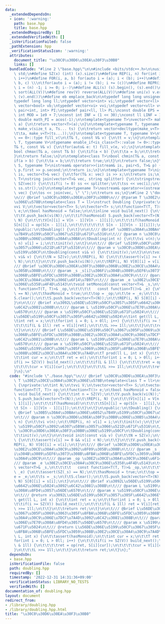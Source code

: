 ```yaml
---
data:
  _extendedDependsOn:
  - icon: ':warning:'
    path: base.hpp
    title: base.hpp
  _extendedRequiredBy: []
  _extendedVerifiedWith: []
  _isVerificationFailed: false
  _pathExtension: hpp
  _verificationStatusIcon: ':warning:'
  attributes:
    document_title: "\u30C0\u30D6\u30EA\u30F3\u30B0"
    links: []
  bundledCode: "#line 2 \"base.hpp\"\n\n#include <bits/stdc++.h>\n\nusing namespace\
    \ std;\n#define SZ(x) (int) (x).size()\n#define REP(i, n) for(int i = 0; i < (n);\
    \ i++)\n#define FOR(i, a, b) for(auto i = (a); i < (b); i++)\n#define For(i, a,\
    \ b, c) \\\n\tfor(auto i = (a); i != (b); i += (c))\n#define REPR(i, n) for(auto\
    \ i = (n) -1; i >= 0; i--)\n#define ALL(s) (s).begin(), (s).end()\n#define so(V)\
    \ sort(ALL(V))\n#define rev(V) reverse(ALL(V))\n#define uni(v) v.erase(unique(ALL(v)),\
    \ (v).end())\n#define eb emplace_back\n\ntypedef long long unsigned int llu;\n\
    typedef long long ll;\ntypedef vector<int> vi;\ntypedef vector<ll> vll;\ntypedef\
    \ vector<bool> vb;\ntypedef vector<vi> vvi;\ntypedef vector<vll> vvll;\ntypedef\
    \ pair<int, int> PI;\ntypedef pair<ll, ll> PL;\nconst double EPS = 1e-9;\nconst\
    \ int MOD = 1e9 + 7;\nconst int INF = (1 << 30);\nconst ll LINF = 1e18;\nconst\
    \ double math_PI = acos(-1);\n\ntemplate<typename T>\nvector<T> make_v(size_t\
    \ a) {\n\treturn vector<T>(a);\n}\n\ntemplate<typename T, typename... Ts>\nauto\
    \ make_v(size_t a, Ts... ts) {\n\treturn vector<decltype(make_v<T>(ts...))>(\n\
    \t\ta, make_v<T>(ts...));\n}\n\ntemplate<typename T, typename V>\ntypename enable_if<is_class<T>::value\
    \ == 0>::type fill_v(\n\tT& t, const V& v) {\n\tt = v;\n}\n\ntemplate<typename\
    \ T, typename V>\ntypename enable_if<is_class<T>::value != 0>::type fill_v(\n\t\
    T& t, const V& v) {\n\tfor(auto& e: t) fill_v(e, v);\n}\n\ntemplate<class T>\n\
    bool chmax(T& a, const T& b) {\n\tif(a < b) {\n\t\ta = b;\n\t\treturn true;\n\t\
    }\n\treturn false;\n}\n\ntemplate<class T>\nbool chmin(T& a, const T& b) {\n\t\
    if(a > b) {\n\t\ta = b;\n\t\treturn true;\n\t}\n\treturn false;\n}\n\ntemplate<typename\
    \ S, typename T>\nistream& operator>>(istream& is, pair<S, T>& p) {\n\tcin >>\
    \ p.first >> p.second;\n\treturn is;\n}\n\ntemplate<typename T>\nistream& operator>>(istream&\
    \ is, vector<T>& vec) {\n\tfor(T& x: vec) is >> x;\n\treturn is;\n}\n\ntemplate<typename\
    \ T>\nstring join(vector<T>& vec, string splitter) {\n\tstringstream ss;\n\tREP(i,\
    \ SZ(vec)) {\n\t\tif(i != 0) ss << splitter;\n\t\tss << vec[i];\n\t}\n\treturn\
    \ ss.str();\n}\n\ntemplate<typename T>\nostream& operator<<(ostream& os, vector<T>&\
    \ vec) {\n\tos << join(vec, \" \");\n\treturn os;\n}\n#line 2 \"doubling.hpp\"\
    \n/// @brief \u30C0\u30D6\u30EA\u30F3\u30B0\n/// @tparam T \u30E2\u30CE\u30A4\u30C9\
    \u306E\u578B\ntemplate<class T = ll>\nstruct Doubling {\nprivate:\n\tint N;\n\t\
    vvi V;\n\tvector<vector<T>> S;\n\tvector<T> s;\n\tfunction<T(T, T)> op;\n\tfunction<T()>\
    \ e;\n\tbool hasMonoid = false;\n\n\tinline void build_next() {\n\t\tint n = SZ(V);\n\
    \t\tV.push_back(vi(N));\n\t\tif(hasMonoid) S.push_back(vector<T>(N));\n\t\tREP(i,\
    \ N) {\n\t\t\tV[n][i] = V[n - 1][V[n - 1][i]];\n\t\t\tif(hasMonoid)\n\t\t\t\t\
    S[n][i] = op(S[n - 1][i],\n\t\t\t\t\t\t\t S[n - 1][V[n - 1][i]]);\n\t\t}\n\t}\n\
    \npublic:\n\tDoubling() {\n\t}\n\n\t/// @brief \u30B5\u30A4\u30BAn\u306E\u6052\
    \u7B49\u5199\u50CF\u3067\u521D\u671F\u5316\n\t/// @param n \u30C0\u30D6\u30EA\u30F3\
    \u30B0\u306E\u30B5\u30A4\u30BA\n\tDoubling(int n) {\n\t\tvi v(n);\n\t\tREP(i,\
    \ n) v[i] = i;\n\t\tinit(v);\n\t}\n\n\t/// @brief \u5199\u50CF\u3092\u6307\u5B9A\
    \u3057\u3066\u521D\u671F\u5316\n\t/// @param v \u30C0\u30D6\u30EA\u30F3\u30B0\u306E\
    \u5199\u50CF\n\tDoubling(const vi& v) {\n\t\tinit(v);\n\t}\n\n\tvoid init(const\
    \ vi& v) {\n\t\tN = SZ(v);\n\t\tREP(i, N) {\n\t\t\tassert(v[i] >= 0 && v[i] <\
    \ N);\n\t\t}\n\t\tV.push_back(vi(N));\n\t\tREP(i, N) V[0][i] = v[i];\n\t}\n\t\
    /// @brief \u30C0\u30D6\u30EA\u30F3\u30B0\u306B\u30E2\u30CE\u30A4\u30C9\u3092\u8F09\
    \u305B\u308B\n\t/// @param _s _s[i]\u306Fi\u304B\u3089\u5EF6\u3073\u308B\u8FBA\
    \u306B\u5BFE\u5FDC\u3059\u308B\u30E2\u30CE\u30A4\u30C9\n\t/// @param _op \u30E2\
    \u30CE\u30A4\u30C9\u306E\u6F14\u7B97\n\t/// @param _e \u30E2\u30CE\u30A4\u30C9\
    \u306E\u5358\u4F4D\u5143\n\tvoid setMonoid(const vector<T>& _s,\n\t\t\t\t   const\
    \ function<T(T, T)>& _op,\n\t\t\t\t   const function<T()>& _e) {\n\t\tassert(SZ(_s)\
    \ == N);\n\t\thasMonoid = true;\n\t\top = _op;\n\t\te = _e;\n\t\ts = _s;\n\t\t\
    S.clear();\n\t\tS.push_back(vector<T>(N));\n\t\tREP(i, N) S[0][i] = s[i];\n\t\
    }\n\n\t/// @brief x\u3092L\u56DE\u5199\u50CF\u3057\u305F\u6642\u306E\u5024\u3092\
    \u6C42\u3081\u308B\n\t/// @param L \u5199\u50CF\u306E\u7E70\u308A\u8FD4\u3057\u56DE\
    \u6570\n\t/// @param x \u5199\u50CF\u306E\u521D\u671F\u5024\n\t/// @return x\u3092\
    L\u56DE\u5199\u50CF\u3057\u305F\u6642\u306E\u5024\n\tint get(ll L, int x) {\n\t\
    \tint ret = x;\n\t\tfor(int i = 0; L > 0ll; i++) {\n\t\t\tif(i >= SZ(V)) build_next();\n\
    \t\t\tif(L & 1ll) ret = V[i][ret];\n\t\t\tL >>= 1ll;\n\t\t}\n\t\treturn ret;\n\
    \t}\n\n\t/// @brief L\u56DE\u306E\u5199\u50CF\u3067\u305F\u3069\u3063\u305F\u8FBA\
    \u306B\u5BFE\u5FDC\u3059\u308B\u30E2\u30CE\u30A4\u30C9\u306E\u7DCF\u7A4D\u3092\
    \u6C42\u3081\u308B\n\t/// @param L \u5199\u50CF\u306E\u7E70\u308A\u8FD4\u3057\u56DE\
    \u6570\n\t/// @param x \u5199\u50CF\u306E\u521D\u671F\u5024\n\t/// @return L\u56DE\
    \u306E\u5199\u50CF\u3067\u305F\u3069\u3063\u305F\u8FBA\u306B\u5BFE\u5FDC\u3059\
    \u308B\u30E2\u30CE\u30A4\u30C9\u7A4D\n\tT prod(ll L, int x) {\n\t\tassert(hasMonoid);\n\
    \t\tint cur = x;\n\t\tT ret = e();\n\t\tfor(int i = 0; L > 0ll; i++) {\n\t\t\t\
    if(i >= SZ(V)) build_next();\n\t\t\tif(L & 1ll) {\n\t\t\t\tret = op(ret, S[i][cur]);\n\
    \t\t\t\tcur = V[i][cur];\n\t\t\t}\n\t\t\tL >>= 1ll;\n\t\t}\n\t\treturn ret;\n\t\
    }\n};\n"
  code: "#include \"./base.hpp\"\n/// @brief \u30C0\u30D6\u30EA\u30F3\u30B0\n/// @tparam\
    \ T \u30E2\u30CE\u30A4\u30C9\u306E\u578B\ntemplate<class T = ll>\nstruct Doubling\
    \ {\nprivate:\n\tint N;\n\tvvi V;\n\tvector<vector<T>> S;\n\tvector<T> s;\n\t\
    function<T(T, T)> op;\n\tfunction<T()> e;\n\tbool hasMonoid = false;\n\n\tinline\
    \ void build_next() {\n\t\tint n = SZ(V);\n\t\tV.push_back(vi(N));\n\t\tif(hasMonoid)\
    \ S.push_back(vector<T>(N));\n\t\tREP(i, N) {\n\t\t\tV[n][i] = V[n - 1][V[n -\
    \ 1][i]];\n\t\t\tif(hasMonoid)\n\t\t\t\tS[n][i] = op(S[n - 1][i],\n\t\t\t\t\t\t\
    \t S[n - 1][V[n - 1][i]]);\n\t\t}\n\t}\n\npublic:\n\tDoubling() {\n\t}\n\n\t///\
    \ @brief \u30B5\u30A4\u30BAn\u306E\u6052\u7B49\u5199\u50CF\u3067\u521D\u671F\u5316\
    \n\t/// @param n \u30C0\u30D6\u30EA\u30F3\u30B0\u306E\u30B5\u30A4\u30BA\n\tDoubling(int\
    \ n) {\n\t\tvi v(n);\n\t\tREP(i, n) v[i] = i;\n\t\tinit(v);\n\t}\n\n\t/// @brief\
    \ \u5199\u50CF\u3092\u6307\u5B9A\u3057\u3066\u521D\u671F\u5316\n\t/// @param v\
    \ \u30C0\u30D6\u30EA\u30F3\u30B0\u306E\u5199\u50CF\n\tDoubling(const vi& v) {\n\
    \t\tinit(v);\n\t}\n\n\tvoid init(const vi& v) {\n\t\tN = SZ(v);\n\t\tREP(i, N)\
    \ {\n\t\t\tassert(v[i] >= 0 && v[i] < N);\n\t\t}\n\t\tV.push_back(vi(N));\n\t\t\
    REP(i, N) V[0][i] = v[i];\n\t}\n\t/// @brief \u30C0\u30D6\u30EA\u30F3\u30B0\u306B\
    \u30E2\u30CE\u30A4\u30C9\u3092\u8F09\u305B\u308B\n\t/// @param _s _s[i]\u306F\
    i\u304B\u3089\u5EF6\u3073\u308B\u8FBA\u306B\u5BFE\u5FDC\u3059\u308B\u30E2\u30CE\
    \u30A4\u30C9\n\t/// @param _op \u30E2\u30CE\u30A4\u30C9\u306E\u6F14\u7B97\n\t\
    /// @param _e \u30E2\u30CE\u30A4\u30C9\u306E\u5358\u4F4D\u5143\n\tvoid setMonoid(const\
    \ vector<T>& _s,\n\t\t\t\t   const function<T(T, T)>& _op,\n\t\t\t\t   const function<T()>&\
    \ _e) {\n\t\tassert(SZ(_s) == N);\n\t\thasMonoid = true;\n\t\top = _op;\n\t\t\
    e = _e;\n\t\ts = _s;\n\t\tS.clear();\n\t\tS.push_back(vector<T>(N));\n\t\tREP(i,\
    \ N) S[0][i] = s[i];\n\t}\n\n\t/// @brief x\u3092L\u56DE\u5199\u50CF\u3057\u305F\
    \u6642\u306E\u5024\u3092\u6C42\u3081\u308B\n\t/// @param L \u5199\u50CF\u306E\u7E70\
    \u308A\u8FD4\u3057\u56DE\u6570\n\t/// @param x \u5199\u50CF\u306E\u521D\u671F\u5024\
    \n\t/// @return x\u3092L\u56DE\u5199\u50CF\u3057\u305F\u6642\u306E\u5024\n\tint\
    \ get(ll L, int x) {\n\t\tint ret = x;\n\t\tfor(int i = 0; L > 0ll; i++) {\n\t\
    \t\tif(i >= SZ(V)) build_next();\n\t\t\tif(L & 1ll) ret = V[i][ret];\n\t\t\tL\
    \ >>= 1ll;\n\t\t}\n\t\treturn ret;\n\t}\n\n\t/// @brief L\u56DE\u306E\u5199\u50CF\
    \u3067\u305F\u3069\u3063\u305F\u8FBA\u306B\u5BFE\u5FDC\u3059\u308B\u30E2\u30CE\
    \u30A4\u30C9\u306E\u7DCF\u7A4D\u3092\u6C42\u3081\u308B\n\t/// @param L \u5199\u50CF\
    \u306E\u7E70\u308A\u8FD4\u3057\u56DE\u6570\n\t/// @param x \u5199\u50CF\u306E\u521D\
    \u671F\u5024\n\t/// @return L\u56DE\u306E\u5199\u50CF\u3067\u305F\u3069\u3063\u305F\
    \u8FBA\u306B\u5BFE\u5FDC\u3059\u308B\u30E2\u30CE\u30A4\u30C9\u7A4D\n\tT prod(ll\
    \ L, int x) {\n\t\tassert(hasMonoid);\n\t\tint cur = x;\n\t\tT ret = e();\n\t\t\
    for(int i = 0; L > 0ll; i++) {\n\t\t\tif(i >= SZ(V)) build_next();\n\t\t\tif(L\
    \ & 1ll) {\n\t\t\t\tret = op(ret, S[i][cur]);\n\t\t\t\tcur = V[i][cur];\n\t\t\t\
    }\n\t\t\tL >>= 1ll;\n\t\t}\n\t\treturn ret;\n\t}\n};"
  dependsOn:
  - base.hpp
  isVerificationFile: false
  path: doubling.hpp
  requiredBy: []
  timestamp: '2022-12-31 14:31:36+09:00'
  verificationStatus: LIBRARY_NO_TESTS
  verifiedWith: []
documentation_of: doubling.hpp
layout: document
redirect_from:
- /library/doubling.hpp
- /library/doubling.hpp.html
title: "\u30C0\u30D6\u30EA\u30F3\u30B0"
---
```

